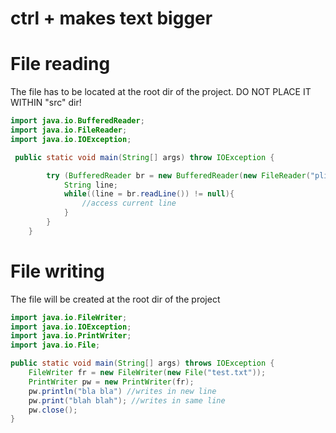 # ctrl +  makes text bigger

# File reading
The file has to be located at the root dir of the project.
DO NOT PLACE IT WITHIN "src" dir!
```java
import java.io.BufferedReader;
import java.io.FileReader;
import java.io.IOException;

 public static void main(String[] args) throw IOException {

        try (BufferedReader br = new BufferedReader(new FileReader("plik.txt"))) {
            String line;
            while((line = br.readLine()) != null){
                //access current line
            }
        }
    }

```
# File writing
The file will be created at the root dir of the project
```java
import java.io.FileWriter;
import java.io.IOException;
import java.io.PrintWriter;
import java.io.File;

public static void main(String[] args) throws IOException {
	FileWriter fr = new FileWriter(new File("test.txt"));
	PrintWriter pw = new PrintWriter(fr);
	pw.println("bla bla") //writes in new line
	pw.print("blah blah"); //writes in same line
	pw.close();
}

```